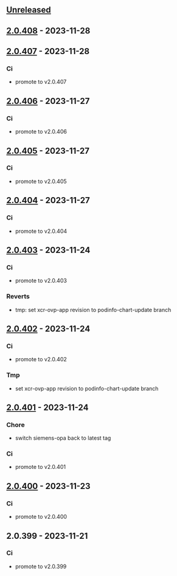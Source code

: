 <a name="unreleased"></a>
## [Unreleased]


<a name="2.0.408"></a>
## [2.0.408] - 2023-11-28

<a name="2.0.407"></a>
## [2.0.407] - 2023-11-28
### Ci
- promote to v2.0.407


<a name="2.0.406"></a>
## [2.0.406] - 2023-11-27
### Ci
- promote to v2.0.406


<a name="2.0.405"></a>
## [2.0.405] - 2023-11-27
### Ci
- promote to v2.0.405


<a name="2.0.404"></a>
## [2.0.404] - 2023-11-27
### Ci
- promote to v2.0.404


<a name="2.0.403"></a>
## [2.0.403] - 2023-11-24
### Ci
- promote to v2.0.403

### Reverts
- tmp: set xcr-ovp-app revision to podinfo-chart-update branch


<a name="2.0.402"></a>
## [2.0.402] - 2023-11-24
### Ci
- promote to v2.0.402

### Tmp
- set xcr-ovp-app revision to podinfo-chart-update branch


<a name="2.0.401"></a>
## [2.0.401] - 2023-11-24
### Chore
- switch siemens-opa back to latest tag

### Ci
- promote to v2.0.401


<a name="2.0.400"></a>
## [2.0.400] - 2023-11-23
### Ci
- promote to v2.0.400


<a name="2.0.399"></a>
## 2.0.399 - 2023-11-21
### Ci
- promote to v2.0.399


[Unreleased]: https://gitlab.industrysoftware.automation.siemens.com/caas-ops/fleet/aws-usea1-qa-qa/compare/2.0.408...HEAD
[2.0.408]: https://gitlab.industrysoftware.automation.siemens.com/caas-ops/fleet/aws-usea1-qa-qa/compare/2.0.407...2.0.408
[2.0.407]: https://gitlab.industrysoftware.automation.siemens.com/caas-ops/fleet/aws-usea1-qa-qa/compare/2.0.406...2.0.407
[2.0.406]: https://gitlab.industrysoftware.automation.siemens.com/caas-ops/fleet/aws-usea1-qa-qa/compare/2.0.405...2.0.406
[2.0.405]: https://gitlab.industrysoftware.automation.siemens.com/caas-ops/fleet/aws-usea1-qa-qa/compare/2.0.404...2.0.405
[2.0.404]: https://gitlab.industrysoftware.automation.siemens.com/caas-ops/fleet/aws-usea1-qa-qa/compare/2.0.403...2.0.404
[2.0.403]: https://gitlab.industrysoftware.automation.siemens.com/caas-ops/fleet/aws-usea1-qa-qa/compare/2.0.402...2.0.403
[2.0.402]: https://gitlab.industrysoftware.automation.siemens.com/caas-ops/fleet/aws-usea1-qa-qa/compare/2.0.401...2.0.402
[2.0.401]: https://gitlab.industrysoftware.automation.siemens.com/caas-ops/fleet/aws-usea1-qa-qa/compare/2.0.400...2.0.401
[2.0.400]: https://gitlab.industrysoftware.automation.siemens.com/caas-ops/fleet/aws-usea1-qa-qa/compare/2.0.399...2.0.400
